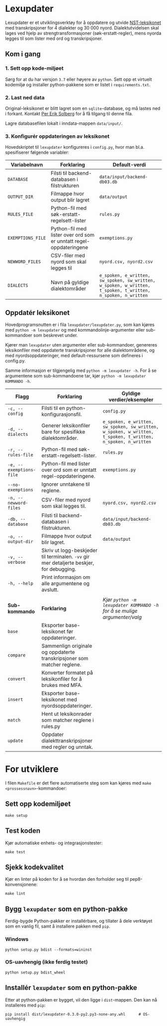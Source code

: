 # Lexupdater 

Lexupdater er et utviklingsverktøy for å oppdatere og utvide 
[NST-leksikonet](https://www.nb.no/sprakbanken/ressurskatalog/oai-nb-no-sbr-23/) 
med transkripsjoner for 4 dialekter og 30 000 nyord. 
Dialektutvidelsen skal lages ved hjelp av strengtransformasjoner 
(søk-erstatt-regler), mens nyorda legges til som lister med ord og
transkripsjoner.

## Kom i gang
### 1. Sett opp kode-miljøet
Sørg for at du har versjon `3.7` eller høyere av `python`.
Sett opp et virtuelt kodemiljø og installer python-pakkene som er listet i 
`requirements.txt`. 

### 2. Last ned data
Original-leksikonet er blitt lagret som en `sqlite`-database, 
og må lastes ned i forkant. 
Kontakt [Per Erik Solberg](https://github.com/peresolb) for å få tilgang 
til denne fila. 

Lagre databasefilen lokalt i inndata-mappen `data/input/`.

### 3. Konfigurér oppdateringen av leksikonet

Hovedskriptet til `lexupdater` konfigureres i `config.py`, 
hvor man bl.a. spesifiserer følgende variabler:

Variabelnavn | Forklaring | Default-verdi
---|---|---
`DATABASE`  | Filsti til backend-databasen i filstrukturen | `data/input/backend-db03.db`
`OUTPUT_DIR` | Filmappe hvor output blir lagret | `data/output`
`RULES_FILE` | Python-fil med søk-erstatt-regelsett-lister |  `rules.py`
`EXEMPTIONS_FILE` | Python-fil med lister over ord som er unntatt regel-oppdateringene | `exemptions.py`
`NEWWORD_FILES` | CSV-filer med nyord som skal legges til  |   `nyord.csv, nyord2.csv`
`DIALECTS` | Navn på gyldige dialektområder | `e_spoken, e_written, sw_spoken, sw_written, w_spoken, w_written, t_spoken, t_written, n_spoken, n_written`


## Oppdatér leksikonet
Hovedprogramsnutten er i fila `lexupdater/lexupdater.py`, som kan kjøres med 
`python -m lexupdater` og med kommandolinje-argumenter eller sub-kommandoer som 
beskrevet under. 

Kjører man `lexupdater` uten argumenter eller sub-kommandoer, 
genereres leksikonfiler med oppdaterte transkripsjoner for alle 
dialektområdene, og med nyordsoppdateringer, med default-ressursene som 
defineres i config.py.

Samme informasjon er tilgjengelig med `python -m lexupdater -h`.
For å se argumentene som sub-kommandoene tar, kjør `python -m lexupdater 
KOMMANDO -h`.

Flagg | Forklaring  | Gyldige verdier/eksempler
---   | --- | ---
`-c, --config` | Filsti til en python-konfigurasjonsfil. | `config.py`
`-d, --dialects`  | Generer leksikonfiler bare for spesifikke dialektområder.  | `e_spoken, e_written, sw_spoken, sw_written, w_spoken, w_written, t_spoken, t_written, n_spoken, n_written`
`-r, --rules-file` | Python-fil med søk-erstatt-regelsett-lister. | `rules.py`  
`-e, --exemptions-file` | Python-fil med lister over ord som er unntatt regel-oppdateringene. | `exemptions.py`
`--no-exemptions`  | Ignorer unntakene til reglene. |
`-n, --newword-files` | CSV-filer med nyord som skal legges til.  |   `nyord.csv, nyord2.csv`
`-db, --database` | Filsti til backend-databasen i filstrukturen. | `data/input/backend-db03.db` 
`-o, --output-dir` | Filmappe hvor output blir lagret. | `data/output`
`-v, --verbose`  | Skriv ut logg-beskjeder til terminalen. `-vv` gir mer detaljerte beskjer, for debugging. |
`-h, --help` | Print informasjon om alle argumentene og avslutt. |
||
__Sub-kommando__ | __Forklaring__ | _Kjør `python -m lexupdater KOMMANDO -h` for å se mulige argumenter/valg_
`base` | Eksporter base-leksikonet før oppdateringer. |  
`compare` | Sammenlign originale og oppdaterte transkripsjoner som matcher reglene.  |
`convert` | Konverter formatet på leksikonfiler for å brukes med MFA.  |  
`insert` | Eksporter base-leksikonet med nyordsoppdateringer. |
`match`  | Hent ut leksikonrader som matcher reglene i rules.py | 
`update` | Oppdater dialekttranskripsjoner med regler og unntak. | 


# For utviklere

I filen  `Makefile` er det flere automatiserte steg som kan kjøres med 
`make <prossessnavn>`-kommandoer:   

## Sett opp kodemiljøet

```shell
make setup
```

## Test koden
Kjør automatiske enhets- og integrasjonstester: 
```shell
make test
```

## Sjekk kodekvalitet
Kjør en linter på koden for å se hvordan den forholder seg til 
pep8-konvensjonene: 
```shell
make lint
```

## Bygg `lexupdater` som en python-pakke
Ferdig-bygde Python-pakker er installérbare, og tillater å dele verktøyet 
som en vanlig fil, samt å installere pakken med `pip`. 

### Windows 
```shell
python setup.py bdist --formats=wininst
```

### OS-uavhengig (ikke ferdig testet)
```shell
python setup.py bdist_wheel
```

## Installér `lexupdater` som en python-pakke 
Etter at python-pakken er bygget, vil den ligge i `dist`-mappen. Den kan nå 
installeres med `pip`: 

```shell
pip install dist/lexupdater-0.3.0-py2.py3-none-any.whl      # OS-uavhengig
```
